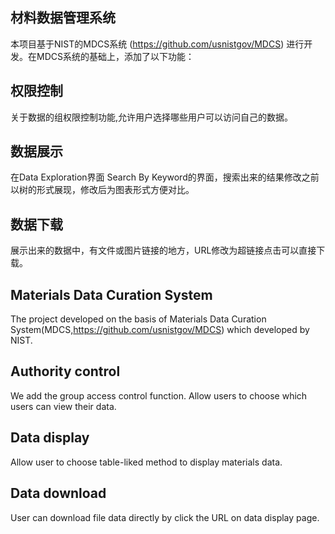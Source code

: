## 材料数据管理系统
本项目基于NIST的MDCS系统 (https://github.com/usnistgov/MDCS) 进行开发。在MDCS系统的基础上，添加了以下功能：

## 权限控制
关于数据的组权限控制功能,允许用户选择哪些用户可以访问自己的数据。

## 数据展示
在Data Exploration界面 Search By Keyword的界面，搜索出来的结果修改之前以树的形式展现，修改后为图表形式方便对比。

## 数据下载
展示出来的数据中，有文件或图片链接的地方，URL修改为超链接点击可以直接下载。


## Materials Data Curation System
The project developed on the basis of Materials Data Curation System(MDCS,https://github.com/usnistgov/MDCS) which developed by NIST. 

## Authority control
We add the group access control function. Allow users to choose which users can view their data.

## Data display
Allow user to choose table-liked method to display materials data. 

## Data download
User can download file data directly by click the URL on data display page.
